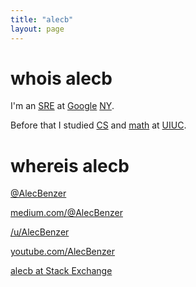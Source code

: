 ```yaml
---
title: "alecb"
layout: page
---
```

# whois alecb

I'm an [SRE] at [Google] [NY].

Before that I studied [CS] and [math] at [UIUC].

# whereis alecb

[@AlecBenzer](https://twitter.com/@AlecBenzer)

[medium.com/@AlecBenzer](https://medium.com/@AlecBenzer)

[/u/AlecBenzer](https://reddit.com/u/alecbenzer)

[youtube.com/AlecBenzer](https://youtube.com/AlecBenzer)

[alecb at Stack Exchange](https://stackexchange.com/users/294841/alecb)

[SRE]: https://landing.google.com/sre/
[Google]: http://google.com/about/company
[NY]: https://careers.google.com/locations/new-york/
[CS]: http://cs.uiuc.edu
[math]: http://math.uiuc.edu
[UIUC]: http://uiuc.edu
